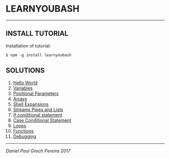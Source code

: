 # LEARNYOUBASH
---

## INSTALL TUTORIAL

Installation of tutorial:
```
$ npm -g install learnyoubash
```

## SOLUTIONS

01. [Hello World](https://github.com/pereiradaniel/learnyoubash/tree/master/hello_world)
02. [Variables](https://github.com/pereiradaniel/learnyoubash/tree/master/variables)
03. [Positional Parameters](https://github.com/pereiradaniel/learnyoubash/tree/master/positional_parameters)
04. [Arrays](https://github.com/pereiradaniel/learnyoubash/tree/master/arrays)
05. [Shell Expansions](https://github.com/pereiradaniel/learnyoubash/tree/master/shell_expansions)
06. [Streams Pipes and Lists](https://github.com/pereiradaniel/learnyoubash/tree/master/streams_pipes_and_lists)
07. [If conditional statement](https://github.com/pereiradaniel/learnyoubash/tree/master/if_conditional_statement)
08. [Case Conditional Statement](https://github.com/pereiradaniel/learnyoubash/tree/master/case_conditional_statement)
09. [Loops](https://github.com/pereiradaniel/learnyoubash/tree/master/loops)
10. [Functions](https://github.com/pereiradaniel/learnyoubash/tree/master/functions)
11. [Debugging](https://github.com/pereiradaniel/learnyoubash/tree/master/debugging)
---

*Daniel Paul Grech Pereira 2017*
